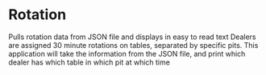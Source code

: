 # Rotation
Pulls rotation data from JSON file and displays in easy to read text
Dealers are assigned 30 minute rotations on tables, separated by specific pits.
This application will take the information from the JSON file, and print which dealer has which table in which pit at which time
